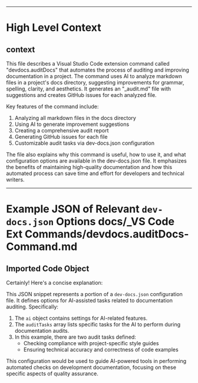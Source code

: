 

  ---
# High Level Context
## context
This file describes a Visual Studio Code extension command called "devdocs.auditDocs" that automates the process of auditing and improving documentation in a project. The command uses AI to analyze markdown files in a project's docs directory, suggesting improvements for grammar, spelling, clarity, and aesthetics. It generates an "_audit.md" file with suggestions and creates GitHub issues for each analyzed file.

Key features of the command include:
1. Analyzing all markdown files in the docs directory
2. Using AI to generate improvement suggestions
3. Creating a comprehensive audit report
4. Generating GitHub issues for each file
5. Customizable audit tasks via dev-docs.json configuration

The file also explains why this command is useful, how to use it, and what configuration options are available in the dev-docs.json file. It emphasizes the benefits of maintaining high-quality documentation and how this automated process can save time and effort for developers and technical writers.

---
# Example JSON of Relevant `dev-docs.json` Options docs/_VS Code Ext Commands/devdocs.auditDocs-Command.md
## Imported Code Object
Certainly! Here's a concise explanation:

This JSON snippet represents a portion of a `dev-docs.json` configuration file. It defines options for AI-assisted tasks related to documentation auditing. Specifically:

1. The `ai` object contains settings for AI-related features.
2. The `auditTasks` array lists specific tasks for the AI to perform during documentation audits.
3. In this example, there are two audit tasks defined:
   - Checking compliance with project-specific style guides
   - Ensuring technical accuracy and correctness of code examples

This configuration would be used to guide AI-powered tools in performing automated checks on development documentation, focusing on these specific aspects of quality assurance.

  